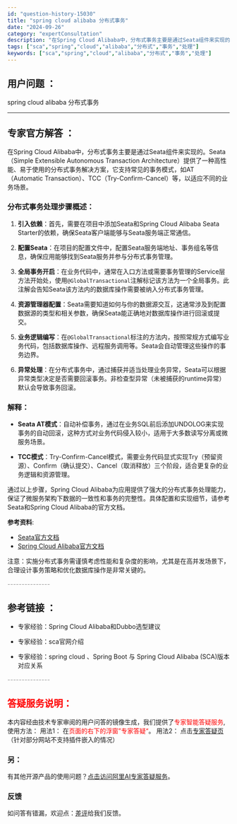 ```yaml
---
id: "question-history-15030"
title: "spring cloud alibaba 分布式事务"
date: "2024-09-26"
category: "expertConsultation"
description: "在Spring Cloud Alibaba中，分布式事务主要是通过Seata组件来实现的。Seata（Simple Extensible Autonomous Transaction Architecture）提供了一种高性能、易于使用的分布式事务解决方案，它支持常见的事务模式，如AT（Automa"
tags: ["sca","spring","cloud","alibaba","分布式","事务","处理"]
keywords: ["sca","spring","cloud","alibaba","分布式","事务","处理"]
---
```


## 用户问题 ： 
 spring cloud alibaba 分布式事务  

---------------
## 专家官方解答 ：

在Spring Cloud Alibaba中，分布式事务主要是通过Seata组件来实现的。Seata（Simple Extensible Autonomous Transaction Architecture）提供了一种高性能、易于使用的分布式事务解决方案，它支持常见的事务模式，如AT（Automatic Transaction）、TCC（Try-Confirm-Cancel）等，以适应不同的业务场景。

### 分布式事务处理步骤概述：

1. **引入依赖**：首先，需要在项目中添加Seata和Spring Cloud Alibaba Seata Starter的依赖，确保Seata客户端能够与Seata服务端正常通信。

2. **配置Seata**：在项目的配置文件中，配置Seata服务端地址、事务组名等信息，确保应用能够找到Seata服务并参与分布式事务管理。

3. **全局事务开启**：在业务代码中，通常在入口方法或需要事务管理的Service层方法开始处，使用`@GlobalTransactional`注解标记该方法为一个全局事务。此注解会告知Seata该方法内的数据库操作需要被纳入分布式事务管理。

4. **资源管理器配置**：Seata需要知道如何与你的数据源交互，这通常涉及到配置数据源的类型和相关参数，确保Seata能正确地对数据库操作进行回滚或提交。

5. **业务逻辑编写**：在`@GlobalTransactional`标注的方法内，按照常规方式编写业务代码，包括数据库操作、远程服务调用等。Seata会自动管理这些操作的事务边界。

6. **异常处理**：在分布式事务中，通过捕获并适当处理业务异常，Seata可以根据异常类型决定是否需要回滚事务。非检查型异常（未被捕获的runtime异常）默认会导致事务回滚。

### 解释：

- **Seata AT模式**：自动补偿事务，通过在业务SQL前后添加UNDOLOG来实现事务的自动回滚，这种方式对业务代码侵入较小，适用于大多数读写分离或微服务场景。
  
- **TCC模式**：Try-Confirm-Cancel模式，需要业务代码显式实现Try（预留资源）、Confirm（确认提交）、Cancel（取消释放）三个阶段，适合更复杂的业务逻辑和资源管理。

通过以上步骤，Spring Cloud Alibaba为应用提供了强大的分布式事务处理能力，保证了微服务架构下数据的一致性和事务的完整性。具体配置和实现细节，请参考Seata和Spring Cloud Alibaba的官方文档。

**参考资料**: 
- [Seata官方文档](https://seata.io/zh-cn/)
- [Spring Cloud Alibaba官方文档](https://github.com/alibaba/spring-cloud-alibaba/wiki)

注意：实施分布式事务需谨慎考虑性能和复杂度的影响，尤其是在高并发场景下，合理设计事务策略和优化数据库操作是非常关键的。


<font color="#949494">---------------</font> 


## 参考链接 ：

* 专家经验：Spring Cloud Alibaba和Dubbo选型建议 
 
 * 专家经验：sca官网介绍 
 
 * 专家经验：spring cloud 、Spring Boot 与 Spring Cloud Alibaba (SCA)版本对应关系 


 <font color="#949494">---------------</font> 
 


## <font color="#FF0000">答疑服务说明：</font> 

本内容经由技术专家审阅的用户问答的镜像生成，我们提供了<font color="#FF0000">专家智能答疑服务</font>,使用方法：
用法1： 在<font color="#FF0000">页面的右下的浮窗”专家答疑“</font>。
用法2： 点击[专家答疑页](https://answer.opensource.alibaba.com/docs/intro)（针对部分网站不支持插件嵌入的情况）
### 另：


有其他开源产品的使用问题？[点击访问阿里AI专家答疑服务](https://answer.opensource.alibaba.com/docs/intro)。
### 反馈
如问答有错漏，欢迎点：[差评](https://ai.nacos.io/user/feedbackByEnhancerGradePOJOID?enhancerGradePOJOId=15096)给我们反馈。
